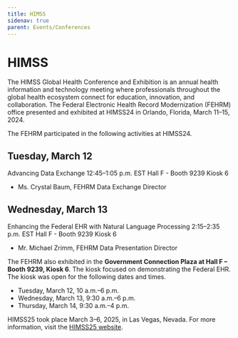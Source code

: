 ```yaml
---
title: HIMSS
sidenav: true
parent: Events/Conferences
---
```

# HIMSS

The HIMSS Global Health Conference and Exhibition is an annual health information and technology meeting where professionals throughout the global health ecosystem connect for education, innovation, and collaboration. The Federal Electronic Health Record Modernization (FEHRM) office presented and exhibited at HIMSS24 in Orlando, Florida, March 11–15, 2024.

The FEHRM participated in the following activities at HIMSS24.

## Tuesday, March 12

Advancing Data Exchange 12:45–1:05 p.m. EST                                                                                                        Hall F - Booth 9239 Kiosk 6

- Ms. Crystal Baum, FEHRM Data Exchange Director

## Wednesday, March 13

Enhancing the Federal EHR with Natural Language Processing 2:15–2:35 p.m. EST Hall F - Booth 9239 Kiosk 6

- ﻿Mr. Michael Zrimm, FEHRM Data Presentation Director

The FEHRM also exhibited in the **Government Connection Plaza at Hall F – Booth 9239, Kiosk 6**. The kiosk focused on demonstrating the Federal EHR. The kiosk was open for the following dates and times.

- Tuesday, March 12, 10 a.m.–6 p.m.
- Wednesday, March 13, 9:30 a.m.–6 p.m.
- Thursday, March 14, 9:30 a.m.–4 p.m.

HIMSS25 took place March 3–6, 2025, in Las Vegas, Nevada. For more information, visit the [HIMSS25 website](https://www.himssconference.com/en/homepage.html).
